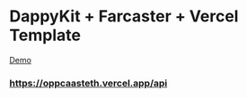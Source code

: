 # DappyKit + Farcaster + Vercel Template

[Demo](https://github.com/Sashadhvan/oppcasteth/raw/main/demo.mp4)

### https://oppcaasteth.vercel.app/api
